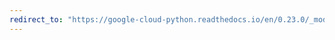 ```yaml
---
redirect_to: "https://google-cloud-python.readthedocs.io/en/0.23.0/_modules/google/cloud/vision/web.html"
---
```

